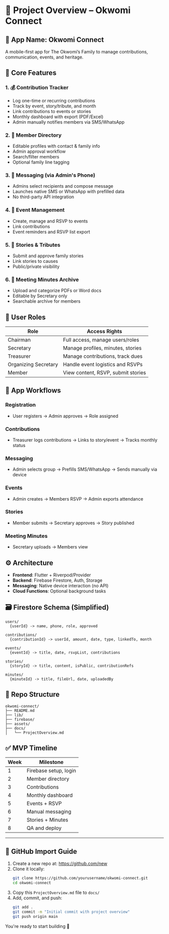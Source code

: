 
# 📘 Project Overview – Okwomi Connect

## 📛 App Name: Okwomi Connect
A mobile-first app for The Okwomi’s Family to manage contributions, communication, events, and heritage.

## 🧩 Core Features

### 1. 💰 Contribution Tracker
- Log one-time or recurring contributions
- Track by event, story/tribute, and month
- Link contributions to events or stories
- Monthly dashboard with export (PDF/Excel)
- Admin manually notifies members via SMS/WhatsApp

### 2. 📇 Member Directory
- Editable profiles with contact & family info
- Admin approval workflow
- Search/filter members
- Optional family line tagging

### 3. 📢 Messaging (via Admin's Phone)
- Admins select recipients and compose message
- Launches native SMS or WhatsApp with prefilled data
- No third-party API integration

### 4. 📆 Event Management
- Create, manage and RSVP to events
- Link contributions
- Event reminders and RSVP list export

### 5. 📝 Stories & Tributes
- Submit and approve family stories
- Link stories to causes
- Public/private visibility

### 6. 📂 Meeting Minutes Archive
- Upload and categorize PDFs or Word docs
- Editable by Secretary only
- Searchable archive for members

## 🔐 User Roles

| Role                 | Access Rights                                                                 |
|----------------------|-------------------------------------------------------------------------------|
| Chairman             | Full access, manage users/roles                                               |
| Secretary            | Manage profiles, minutes, stories                                             |
| Treasurer            | Manage contributions, track dues                                              |
| Organizing Secretary | Handle event logistics and RSVPs                                              |
| Member               | View content, RSVP, submit stories                                            |

## 🔄 App Workflows

### Registration
- User registers → Admin approves → Role assigned

### Contributions
- Treasurer logs contributions → Links to story/event → Tracks monthly status

### Messaging
- Admin selects group → Prefills SMS/WhatsApp → Sends manually via device

### Events
- Admin creates → Members RSVP → Admin exports attendance

### Stories
- Member submits → Secretary approves → Story published

### Meeting Minutes
- Secretary uploads → Members view

## ⚙️ Architecture

- **Frontend**: Flutter + Riverpod/Provider
- **Backend**: Firebase Firestore, Auth, Storage
- **Messaging**: Native device interaction (no API)
- **Cloud Functions**: Optional background tasks

## 🗃️ Firestore Schema (Simplified)

```
users/
  {userId} -> name, phone, role, approved

contributions/
  {contributionId} -> userId, amount, date, type, linkedTo, month

events/
  {eventId} -> title, date, rsvpList, contributions

stories/
  {storyId} -> title, content, isPublic, contributionRefs

minutes/
  {minuteId} -> title, fileUrl, date, uploadedBy
```

## 📁 Repo Structure

```
okwomi-connect/
├── README.md
├── lib/
├── firebase/
├── assets/
├── docs/
│   └── ProjectOverview.md
```

## ✅ MVP Timeline

| Week | Milestone |
|------|-----------|
| 1    | Firebase setup, login |
| 2    | Member directory |
| 3    | Contributions |
| 4    | Monthly dashboard |
| 5    | Events + RSVP |
| 6    | Manual messaging |
| 7    | Stories + Minutes |
| 8    | QA and deploy |

---

## 🚀 GitHub Import Guide

1. Create a new repo at: https://github.com/new
2. Clone it locally:
   ```bash
   git clone https://github.com/yourusername/okwomi-connect.git
   cd okwomi-connect
   ```
3. Copy this `ProjectOverview.md` file to `docs/`
4. Add, commit, and push:
   ```bash
   git add .
   git commit -m "Initial commit with project overview"
   git push origin main
   ```

You're ready to start building 🚀
